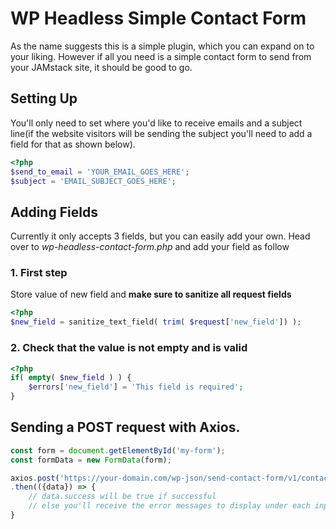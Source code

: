 # WP Headless Simple Contact Form
As the name suggests this is a simple plugin, which you can expand on to your liking. However if all you need is a simple contact form to send from your JAMstack site, it should be good to go.

## Setting Up
You'll only need to set where you'd like to receive emails and a subject line(if the website visitors will be sending the subject you'll need to add a field for that as shown below).

```php
<?php
$send_to_email = 'YOUR_EMAIL_GOES_HERE';
$subject = 'EMAIL_SUBJECT_GOES_HERE';
```

## Adding Fields
Currently it only accepts 3 fields, but you can easily add your own. Head over to *wp-headless-contact-form.php* and add your field as follow

### 1. First step
Store value of new field and **make sure to sanitize all request fields**
```php
<?php
$new_field = sanitize_text_field( trim( $request['new_field']) );
```


### 2. Check that the value is not empty and is valid
```php
<?php
if( empty( $new_field ) ) {
    $errors['new_field'] = 'This field is required';
}
```

## Sending a POST request with Axios.

```js
const form = document.getElementById('my-form');
const formData = new FormData(form);

axios.post('https://your-domain.com/wp-json/send-contact-form/v1/contact', formData)
.then(({data}) => {
    // data.success will be true if successful
    // else you'll receive the error messages to display under each input field
}
```
